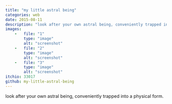 ```yaml
---
title: "my little astral being"
categories: web
date: 2015-08-11
description: "look after your own astral being, conveniently trapped into a physical form."
images:
    -   file: "1"
        type: "image"
        alt: "screenshot"
    -   file: "2"
        type: "image"
        alt: "screenshot"
    -   file: "3"
        type: "image"
        alt: "screenshot"
itchio: 33017
github: my-little-astral-being
---
```

look after your own astral being, conveniently trapped into a physical form.